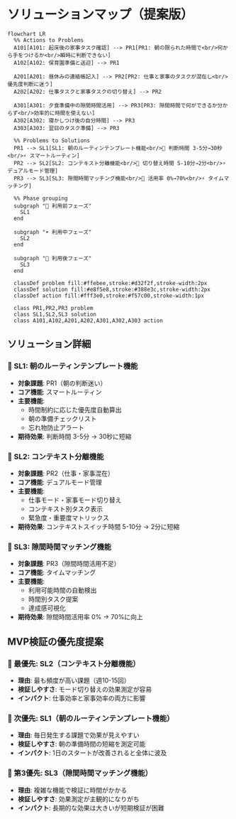# ソリューションマップ（提案版）

```mermaid
flowchart LR
  %% Actions to Problems
  A101[A101: 起床後の家事タスク確認] --> PR1[PR1: 朝の限られた時間で<br/>何から手をつけるか<br/>瞬時に判断できない]
  A102[A102: 保育園準備と送迎] --> PR1
  
  A201[A201: 昼休みの連絡帳記入] --> PR2[PR2: 仕事と家事のタスクが混在し<br/>優先度判断に迷う]
  A202[A202: 仕事タスクと家事タスクの切り替え] --> PR2
  
  A301[A301: 夕食準備中の隙間時間活用] --> PR3[PR3: 隙間時間で何ができるか分からず<br/>効率的に時間を使えない]
  A302[A302: 寝かしつけ後の自分時間] --> PR3
  A303[A303: 翌日のタスク準備] --> PR3
  
  %% Problems to Solutions
  PR1 --> SL1[SL1: 朝のルーティンテンプレート機能<br/>🎯 判断時間 3-5分→30秒<br/>⚡ スマートルーティン]
  PR2 --> SL2[SL2: コンテキスト分離機能<br/>🎯 切り替え時間 5-10分→2分<br/>⚡ デュアルモード管理]
  PR3 --> SL3[SL3: 隙間時間マッチング機能<br/>🎯 活用率 0%→70%<br/>⚡ タイムマッチング]
  
  %% Phase grouping
  subgraph "🌅 利用前フェーズ"
    SL1
  end
  
  subgraph "☀️ 利用中フェーズ"
    SL2
  end
  
  subgraph "🌙 利用後フェーズ"
    SL3
  end

  classDef problem fill:#ffebee,stroke:#d32f2f,stroke-width:2px
  classDef solution fill:#e8f5e8,stroke:#388e3c,stroke-width:2px
  classDef action fill:#fff3e0,stroke:#f57c00,stroke-width:1px
  
  class PR1,PR2,PR3 problem
  class SL1,SL2,SL3 solution
  class A101,A102,A201,A202,A301,A302,A303 action
```

## ソリューション詳細

### 🎯 SL1: 朝のルーティンテンプレート機能
- **対象課題**: PR1（朝の判断迷い）
- **コア機能**: スマートルーティン
- **主要機能**:
  - 時間制約に応じた優先度自動算出
  - 朝の準備チェックリスト
  - 忘れ物防止アラート
- **期待効果**: 判断時間 3-5分 → 30秒に短縮

### 🎯 SL2: コンテキスト分離機能
- **対象課題**: PR2（仕事・家事混在）
- **コア機能**: デュアルモード管理
- **主要機能**:
  - 仕事モード・家事モード切り替え
  - コンテキスト別タスク表示
  - 緊急度・重要度マトリックス
- **期待効果**: コンテキストスイッチ時間 5-10分 → 2分に短縮

### 🎯 SL3: 隙間時間マッチング機能
- **対象課題**: PR3（隙間時間活用不足）
- **コア機能**: タイムマッチング
- **主要機能**:
  - 利用可能時間の自動検出
  - 時間別タスク提案
  - 達成感可視化
- **期待効果**: 隙間時間活用率 0% → 70%に向上

## MVP検証の優先度提案

### 🥇 最優先: SL2（コンテキスト分離機能）
- **理由**: 最も頻度が高い課題（週10-15回）
- **検証しやすさ**: モード切り替えの効果測定が容易
- **インパクト**: 仕事効率と家事効率の両方に影響

### 🥈 次優先: SL1（朝のルーティンテンプレート機能）
- **理由**: 毎日発生する課題で効果が見えやすい
- **検証しやすさ**: 朝の準備時間の短縮を測定可能
- **インパクト**: 1日のスタートが改善されると全体に波及

### 🥉 第3優先: SL3（隙間時間マッチング機能）
- **理由**: 複雑な機能で検証に時間がかかる
- **検証しやすさ**: 効果測定が主観的になりがち
- **インパクト**: 長期的な効果は大きいが短期検証が困難
